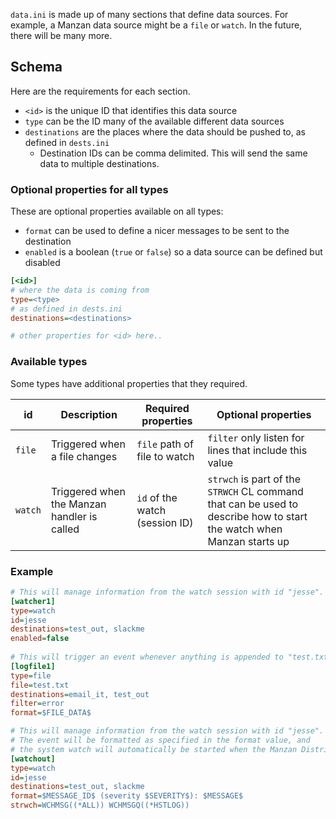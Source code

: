 `data.ini` is made up of many sections that define data sources. For example, a Manzan data source might be a `file` or `watch`. In the future, there will be many more.

## Schema

Here are the requirements for each section.

* `<id>` is the unique ID that identifies this data source
* `type` can be the ID many of the available different data sources
* `destinations` are the places where the data should be pushed to, as defined in `dests.ini`
   * Destination IDs can be comma delimited. This will send the same data to multiple destinations.


### Optional properties for all types

These are optional properties available on all types:

* `format` can be used to define a nicer messages to be sent to the destination
* `enabled` is a boolean (`true` or `false`) so a data source can be defined but disabled

```ini
[<id>]
# where the data is coming from
type=<type>
# as defined in dests.ini
destinations=<destinations>

# other properties for <id> here..
```

### Available types

Some types have additional properties that they required.

| id      | Description                                 | Required properties            | Optional properties                                                                                                        |
|---------|---------------------------------------------|--------------------------------|-----------------------------------------------------------------------------------------------------------------------|
| `file`  | Triggered when a file changes               | `file` path of file to watch   | `filter` only listen for lines that include this value                                                                |
| `watch` | Triggered when the Manzan handler is called | `id` of the watch (session ID) | `strwch` is part of the `STRWCH` CL command that can be used to describe how to start the watch when Manzan starts up |


### Example

```ini
# This will manage information from the watch session with id "jesse". It is disabled.
[watcher1]
type=watch
id=jesse
destinations=test_out, slackme
enabled=false
​
# This will trigger an event whenever anything is appended to "test.txt"
[logfile1]
type=file
file=test.txt
destinations=email_it, test_out
filter=error
format=$FILE_DATA$

# This will manage information from the watch session with id "jesse".
# The event will be formatted as specified in the format value, and
# the system watch will automatically be started when the Manzan Distributor is run
[watchout]
type=watch
id=jesse
destinations=test_out, slackme
format=$MESSAGE_ID$ (severity $SEVERITY$): $MESSAGE$ 
strwch=WCHMSG((*ALL)) WCHMSGQ((*HSTLOG))
```
